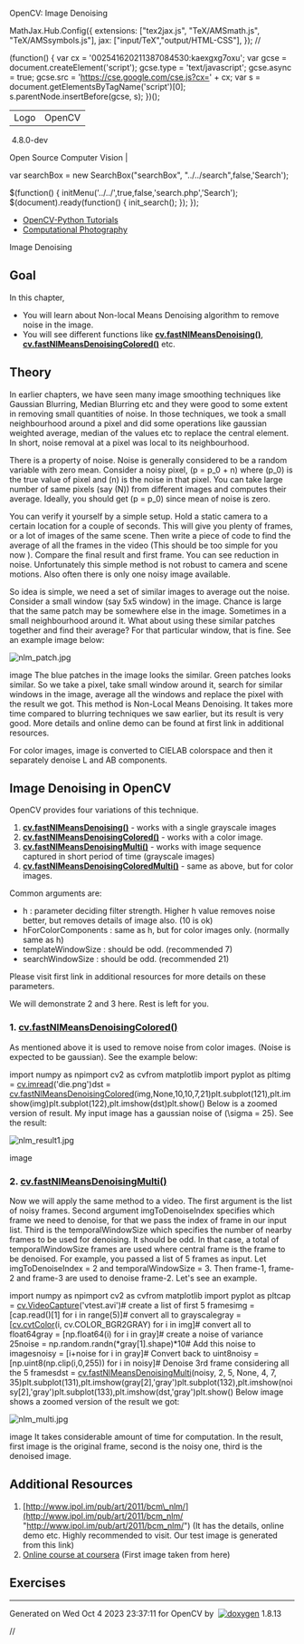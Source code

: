 

OpenCV: Image Denoising

 MathJax.Hub.Config({
 extensions: ["tex2jax.js", "TeX/AMSmath.js", "TeX/AMSsymbols.js"],
 jax: ["input/TeX","output/HTML-CSS"],
});
//<![CDATA[
MathJax.Hub.Config(
{
 TeX: {
 Macros: {
 matTT: [ "\\[ \\left|\\begin{array}{ccc} #1 & #2 & #3\\\\ #4 & #5 & #6\\\\ #7 & #8 & #9 \\end{array}\\right| \\]", 9],
 fork: ["\\left\\{ \\begin{array}{l l} #1 & \\mbox{#2}\\\\ #3 & \\mbox{#4}\\\\ \\end{array} \\right.", 4],
 forkthree: ["\\left\\{ \\begin{array}{l l} #1 & \\mbox{#2}\\\\ #3 & \\mbox{#4}\\\\ #5 & \\mbox{#6}\\\\ \\end{array} \\right.", 6],
 forkfour: ["\\left\\{ \\begin{array}{l l} #1 & \\mbox{#2}\\\\ #3 & \\mbox{#4}\\\\ #5 & \\mbox{#6}\\\\ #7 & \\mbox{#8}\\\\ \\end{array} \\right.", 8],
 vecthree: ["\\begin{bmatrix} #1\\\\ #2\\\\ #3 \\end{bmatrix}", 3],
 vecthreethree: ["\\begin{bmatrix} #1 & #2 & #3\\\\ #4 & #5 & #6\\\\ #7 & #8 & #9 \\end{bmatrix}", 9],
 cameramatrix: ["#1 = \\begin{bmatrix} f\_x & 0 & c\_x\\\\ 0 & f\_y & c\_y\\\\ 0 & 0 & 1 \\end{bmatrix}", 1],
 distcoeffs: ["(k\_1, k\_2, p\_1, p\_2[, k\_3[, k\_4, k\_5, k\_6 [, s\_1, s\_2, s\_3, s\_4[, \\tau\_x, \\tau\_y]]]]) \\text{ of 4, 5, 8, 12 or 14 elements}"],
 distcoeffsfisheye: ["(k\_1, k\_2, k\_3, k\_4)"],
 hdotsfor: ["\\dots", 1],
 mathbbm: ["\\mathbb{#1}", 1],
 bordermatrix: ["\\matrix{#1}", 1]
 }
 }
}
);
//]]>

 (function() {
 var cx = '002541620211387084530:kaexgxg7oxu';
 var gcse = document.createElement('script');
 gcse.type = 'text/javascript';
 gcse.async = true;
 gcse.src = 'https://cse.google.com/cse.js?cx=' + cx;
 var s = document.getElementsByTagName('script')[0];
 s.parentNode.insertBefore(gcse, s);
 })();

|  |  |
| --- | --- |
| Logo | OpenCV
 4.8.0-dev

Open Source Computer Vision |

var searchBox = new SearchBox("searchBox", "../../search",false,'Search');

$(function() {
 initMenu('../../',true,false,'search.php','Search');
 $(document).ready(function() { init\_search(); });
});

* [OpenCV-Python Tutorials](../../d6/d00/tutorial_py_root.html "../../d6/d00/tutorial_py_root.html")
* [Computational Photography](../../d0/d07/tutorial_py_table_of_contents_photo.html "../../d0/d07/tutorial_py_table_of_contents_photo.html")

Image Denoising  

## Goal

In this chapter,

* You will learn about Non-local Means Denoising algorithm to remove noise in the image.
* You will see different functions like **[cv.fastNlMeansDenoising()](../../d1/d79/group__photo__denoise.html#ga4c6b0031f56ea3f98f768881279ffe93 "Perform image denoising using Non-local Means Denoising algorithm http://www.ipol.im/pub/algo/bcm_non_local_means_denoising/ with several computational optimizations. Noise expected to be a gaussian white noise. ")**, **[cv.fastNlMeansDenoisingColored()](../../d1/d79/group__photo__denoise.html#ga03aa4189fc3e31dafd638d90de335617 "Modification of fastNlMeansDenoising function for colored images. ")** etc.

## Theory

In earlier chapters, we have seen many image smoothing techniques like Gaussian Blurring, Median Blurring etc and they were good to some extent in removing small quantities of noise. In those techniques, we took a small neighbourhood around a pixel and did some operations like gaussian weighted average, median of the values etc to replace the central element. In short, noise removal at a pixel was local to its neighbourhood.

There is a property of noise. Noise is generally considered to be a random variable with zero mean. Consider a noisy pixel, \(p = p\_0 + n\) where \(p\_0\) is the true value of pixel and \(n\) is the noise in that pixel. You can take large number of same pixels (say \(N\)) from different images and computes their average. Ideally, you should get \(p = p\_0\) since mean of noise is zero.

You can verify it yourself by a simple setup. Hold a static camera to a certain location for a couple of seconds. This will give you plenty of frames, or a lot of images of the same scene. Then write a piece of code to find the average of all the frames in the video (This should be too simple for you now ). Compare the final result and first frame. You can see reduction in noise. Unfortunately this simple method is not robust to camera and scene motions. Also often there is only one noisy image available.

So idea is simple, we need a set of similar images to average out the noise. Consider a small window (say 5x5 window) in the image. Chance is large that the same patch may be somewhere else in the image. Sometimes in a small neighbourhood around it. What about using these similar patches together and find their average? For that particular window, that is fine. See an example image below:

![nlm_patch.jpg](../../nlm_patch.jpg)

image
 The blue patches in the image looks the similar. Green patches looks similar. So we take a pixel, take small window around it, search for similar windows in the image, average all the windows and replace the pixel with the result we got. This method is Non-Local Means Denoising. It takes more time compared to blurring techniques we saw earlier, but its result is very good. More details and online demo can be found at first link in additional resources.

For color images, image is converted to CIELAB colorspace and then it separately denoise L and AB components.

## Image Denoising in OpenCV

OpenCV provides four variations of this technique.

1. **[cv.fastNlMeansDenoising()](../../d1/d79/group__photo__denoise.html#ga4c6b0031f56ea3f98f768881279ffe93 "Perform image denoising using Non-local Means Denoising algorithm http://www.ipol.im/pub/algo/bcm_non_local_means_denoising/ with several computational optimizations. Noise expected to be a gaussian white noise. ")** - works with a single grayscale images
2. **[cv.fastNlMeansDenoisingColored()](../../d1/d79/group__photo__denoise.html#ga03aa4189fc3e31dafd638d90de335617 "Modification of fastNlMeansDenoising function for colored images. ")** - works with a color image.
3. **[cv.fastNlMeansDenoisingMulti()](../../d1/d79/group__photo__denoise.html#gaf4421bf068c4d632ea7f0aa38e0bf172 "Modification of fastNlMeansDenoising function for images sequence where consecutive images have been ...")** - works with image sequence captured in short period of time (grayscale images)
4. **[cv.fastNlMeansDenoisingColoredMulti()](../../d1/d79/group__photo__denoise.html#gaa501e71f52fb2dc17ff8ca5e7d2d3619 "Modification of fastNlMeansDenoisingMulti function for colored images sequences. ")** - same as above, but for color images.

Common arguments are:

* h : parameter deciding filter strength. Higher h value removes noise better, but removes details of image also. (10 is ok)
* hForColorComponents : same as h, but for color images only. (normally same as h)
* templateWindowSize : should be odd. (recommended 7)
* searchWindowSize : should be odd. (recommended 21)

Please visit first link in additional resources for more details on these parameters.

We will demonstrate 2 and 3 here. Rest is left for you.

### 1. [cv.fastNlMeansDenoisingColored()](../../d1/d79/group__photo__denoise.html#ga03aa4189fc3e31dafd638d90de335617 "Modification of fastNlMeansDenoising function for colored images. ")

As mentioned above it is used to remove noise from color images. (Noise is expected to be gaussian). See the example below: 

import numpy as npimport cv2 as cvfrom matplotlib import pyplot as pltimg = [cv.imread](../../d4/da8/group__imgcodecs.html#ga288b8b3da0892bd651fce07b3bbd3a56 "../../d4/da8/group__imgcodecs.html#ga288b8b3da0892bd651fce07b3bbd3a56")('die.png')dst = [cv.fastNlMeansDenoisingColored](../../d1/d79/group__photo__denoise.html#ga03aa4189fc3e31dafd638d90de335617 "../../d1/d79/group__photo__denoise.html#ga03aa4189fc3e31dafd638d90de335617")(img,None,10,10,7,21)plt.subplot(121),plt.imshow(img)plt.subplot(122),plt.imshow(dst)plt.show() Below is a zoomed version of result. My input image has a gaussian noise of \(\sigma = 25\). See the result:

![nlm_result1.jpg](../../nlm_result1.jpg)

image
### 2. [cv.fastNlMeansDenoisingMulti()](../../d1/d79/group__photo__denoise.html#gaf4421bf068c4d632ea7f0aa38e0bf172 "Modification of fastNlMeansDenoising function for images sequence where consecutive images have been ...")

Now we will apply the same method to a video. The first argument is the list of noisy frames. Second argument imgToDenoiseIndex specifies which frame we need to denoise, for that we pass the index of frame in our input list. Third is the temporalWindowSize which specifies the number of nearby frames to be used for denoising. It should be odd. In that case, a total of temporalWindowSize frames are used where central frame is the frame to be denoised. For example, you passed a list of 5 frames as input. Let imgToDenoiseIndex = 2 and temporalWindowSize = 3. Then frame-1, frame-2 and frame-3 are used to denoise frame-2. Let's see an example. 

import numpy as npimport cv2 as cvfrom matplotlib import pyplot as pltcap = [cv.VideoCapture](../../d8/dfe/classcv_1_1VideoCapture.html "../../d8/dfe/classcv_1_1VideoCapture.html")('vtest.avi')# create a list of first 5 framesimg = [cap.read()[1] for i in range(5)]# convert all to grayscalegray = [[cv.cvtColor](../../d8/d01/group__imgproc__color__conversions.html#ga397ae87e1288a81d2363b61574eb8cab "../../d8/d01/group__imgproc__color__conversions.html#ga397ae87e1288a81d2363b61574eb8cab")(i, cv.COLOR\_BGR2GRAY) for i in img]# convert all to float64gray = [np.float64(i) for i in gray]# create a noise of variance 25noise = np.random.randn(\*gray[1].shape)\*10# Add this noise to imagesnoisy = [i+noise for i in gray]# Convert back to uint8noisy = [np.uint8(np.clip(i,0,255)) for i in noisy]# Denoise 3rd frame considering all the 5 framesdst = [cv.fastNlMeansDenoisingMulti](../../d1/d79/group__photo__denoise.html#ga723ffde1969430fede9241402e198151 "../../d1/d79/group__photo__denoise.html#ga723ffde1969430fede9241402e198151")(noisy, 2, 5, None, 4, 7, 35)plt.subplot(131),plt.imshow(gray[2],'gray')plt.subplot(132),plt.imshow(noisy[2],'gray')plt.subplot(133),plt.imshow(dst,'gray')plt.show() Below image shows a zoomed version of the result we got:

![nlm_multi.jpg](../../nlm_multi.jpg)

image
 It takes considerable amount of time for computation. In the result, first image is the original frame, second is the noisy one, third is the denoised image.

## Additional Resources

1. [http://www.ipol.im/pub/art/2011/bcm\_nlm/](http://www.ipol.im/pub/art/2011/bcm_nlm/ "http://www.ipol.im/pub/art/2011/bcm_nlm/") (It has the details, online demo etc. Highly recommended to visit. Our test image is generated from this link)
2. [Online course at coursera](https://www.coursera.org/course/images "https://www.coursera.org/course/images") (First image taken from here)

## Exercises

---

Generated on Wed Oct 4 2023 23:37:11 for OpenCV by  [![doxygen](../../doxygen.png)](http://www.doxygen.org/index.html "http://www.doxygen.org/index.html") 1.8.13

//<![CDATA[
addTutorialsButtons();
//]]>

